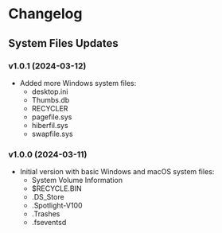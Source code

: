 # Changelog

## System Files Updates

### v1.0.1 (2024-03-12)
- Added more Windows system files:
  - desktop.ini
  - Thumbs.db
  - RECYCLER
  - pagefile.sys
  - hiberfil.sys
  - swapfile.sys

### v1.0.0 (2024-03-11)
- Initial version with basic Windows and macOS system files:
  - System Volume Information
  - $RECYCLE.BIN
  - .DS_Store
  - .Spotlight-V100
  - .Trashes
  - .fseventsd
  